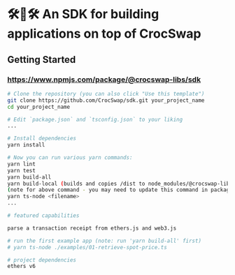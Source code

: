 # 🛠🐊🛠 An SDK for building applications on top of CrocSwap

## Getting Started

### https://www.npmjs.com/package/@crocswap-libs/sdk

```bash
# Clone the repository (you can also click "Use this template")
git clone https://github.com/CrocSwap/sdk.git your_project_name
cd your_project_name

# Edit `package.json` and `tsconfig.json` to your liking
...

# Install dependencies
yarn install

# Now you can run various yarn commands:
yarn lint
yarn test
yarn build-all
yarn build-local (builds and copies /dist to node_modules/@crocswap-libs/sdk)
(note for above command - you may need to update this command in package.json with the correct path to your local interface directory.)
yarn ts-node <filename>
...

# featured capabilities

parse a transaction receipt from ethers.js and web3.js

# run the first example app (note: run 'yarn build-all' first)
# yarn ts-node ./examples/01-retrieve-spot-price.ts

# project dependencies
ethers v6
```
